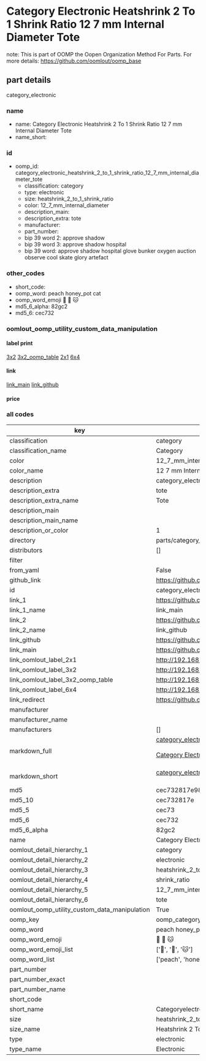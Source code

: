 # Category Electronic Heatshrink 2 To 1 Shrink Ratio 12 7 mm Internal Diameter Tote  

note: This is part of OOMP the Oopen Organization Method For Parts. For more details: https://github.com/oomlout/oomp_base

##  part details
  



category_electronic



### name
* name: Category Electronic Heatshrink 2 To 1 Shrink Ratio 12 7 mm Internal Diameter Tote
* name_short: 
### id
* oomp_id: category_electronic_heatshrink_2_to_1_shrink_ratio_12_7_mm_internal_diameter_tote
  * classification: category
  * type: electronic
  * size: heatshrink_2_to_1_shrink_ratio
  * color: 12_7_mm_internal_diameter
  * description_main: 
  * description_extra: tote
  * manufacturer: 
  * part_number: 
  * bip 39 word 2: approve shadow
  * bip 39 word 3: approve shadow hospital
  * bip 39 word: approve shadow hospital glove bunker oxygen auction observe cool skate glory artefact

### other_codes
* short_code: 
* oomp_word: peach honey_pot cat
* oomp_word_emoji :peach: :honey_pot: :cat:
* md5_6_alpha: 82gc2
* md5_6: cec732






### oomlout_oomp_utility_custom_data_manipulation
#### label print
[3x2](http://192.168.1.245:1112/?label=oomp%2082gc2)
[3x2_oomp_table](http://192.168.1.108:1112/?label=oomp%2082gc2)
[2x1](http://192.168.1.242:1112/?label=oomp%2082gc2)
[6x4](http://192.168.1.55:1112/?label=oomp%2082gc2)    

#### link

[link_main](https://github.com/oomlout/oomlout_oomp_version_1_messy/tree/main/parts/category_electronic_heatshrink_2_to_1_shrink_ratio_12_7_mm_internal_diameter_tote) [link_github](https://github.com/oomlout/oomlout_oomp_version_1_messy/tree/main/parts/category_electronic_heatshrink_2_to_1_shrink_ratio_12_7_mm_internal_diameter_tote)                             

#### price







### all codes 
| key | value |  
| --- | --- |  
| classification | category |  
| classification_name | Category |  
| color | 12_7_mm_internal_diameter |  
| color_name | 12 7 mm Internal Diameter |  
| description | category_electronic |  
| description_extra | tote |  
| description_extra_name | Tote |  
| description_main |  |  
| description_main_name |  |  
| description_or_color | 1  |  
| directory | parts/category_electronic_heatshrink_2_to_1_shrink_ratio_12_7_mm_internal_diameter_tote |  
| distributors | [] |  
| filter |  |  
| from_yaml | False |  
| github_link | https://github.com/oomlout/oomlout_oomp_part_src/tree/main/parts/category_electronic_heatshrink_2_to_1_shrink_ratio_12_7_mm_internal_diameter_tote |  
| id | category_electronic_heatshrink_2_to_1_shrink_ratio_12_7_mm_internal_diameter_tote |  
| link_1 | https://github.com/oomlout/oomlout_oomp_version_1_messy/tree/main/parts/category_electronic_heatshrink_2_to_1_shrink_ratio_12_7_mm_internal_diameter_tote |  
| link_1_name | link_main |  
| link_2 | https://github.com/oomlout/oomlout_oomp_version_1_messy/tree/main/parts/category_electronic_heatshrink_2_to_1_shrink_ratio_12_7_mm_internal_diameter_tote |  
| link_2_name | link_github |  
| link_github | https://github.com/oomlout/oomlout_oomp_version_1_messy/tree/main/parts/category_electronic_heatshrink_2_to_1_shrink_ratio_12_7_mm_internal_diameter_tote |  
| link_main | https://github.com/oomlout/oomlout_oomp_version_1_messy/tree/main/parts/category_electronic_heatshrink_2_to_1_shrink_ratio_12_7_mm_internal_diameter_tote |  
| link_oomlout_label_2x1 | http://192.168.1.242:1112/?label=oomp%2082gc2 |  
| link_oomlout_label_3x2 | http://192.168.1.245:1112/?label=oomp%2082gc2 |  
| link_oomlout_label_3x2_oomp_table | http://192.168.1.108:1112/?label=oomp%2082gc2 |  
| link_oomlout_label_6x4 | http://192.168.1.55:1112/?label=oomp%2082gc2 |  
| link_redirect | https://github.com/oomlout/oomlout_oomp_version_1_messy/tree/main/parts/category_electronic_heatshrink_2_to_1_shrink_ratio_12_7_mm_internal_diameter_tote |  
| manufacturer |  |  
| manufacturer_name |  |  
| manufacturers | [] |  
| markdown_full | [category_electronic_heatshrink_2_to_1_shrink_ratio_12_7_mm_internal_diameter_tote](none)<br>[](none)<br>[Category Electronic Heatshrink 2 To 1 Shrink Ratio 12 7 Mm Internal Diameter Tote](none)<br><br> |  
| markdown_short | [category_electronic_heatshrink_2_to_1_shrink_ratio_12_7_mm_internal_diameter_tote](none)<br><br> |  
| md5 | cec732817e9861de790f363adbf13056 |  
| md5_10 | cec732817e |  
| md5_5 | cec73 |  
| md5_6 | cec732 |  
| md5_6_alpha | 82gc2 |  
| name | Category Electronic Heatshrink 2 To 1 Shrink Ratio 12 7 mm Internal Diameter Tote |  
| oomlout_detail_hierarchy_1 | category |  
| oomlout_detail_hierarchy_2 | electronic |  
| oomlout_detail_hierarchy_3 | heatshrink_2_to_1 |  
| oomlout_detail_hierarchy_4 | shrink_ratio |  
| oomlout_detail_hierarchy_5 | 12_7_mm_internal_diameter |  
| oomlout_detail_hierarchy_6 | tote |  
| oomlout_oomp_utility_custom_data_manipulation | True |  
| oomp_key | oomp_category_electronic_heatshrink_2_to_1_shrink_ratio_12_7_mm_internal_diameter_tote |  
| oomp_word | peach honey_pot cat |  
| oomp_word_emoji | :peach: :honey_pot: :cat: |  
| oomp_word_emoji_list | [':peach:', ':honey_pot:', ':cat:'] |  
| oomp_word_list | ['peach', 'honey_pot', 'cat'] |  
| part_number |  |  
| part_number_exact |  |  
| part_number_name |  |  
| short_code |  |  
| short_name | Categoryelectronic |  
| size | heatshrink_2_to_1_shrink_ratio |  
| size_name | Heatshrink 2 To 1 Shrink Ratio |  
| type | electronic |  
| type_name | Electronic |  
